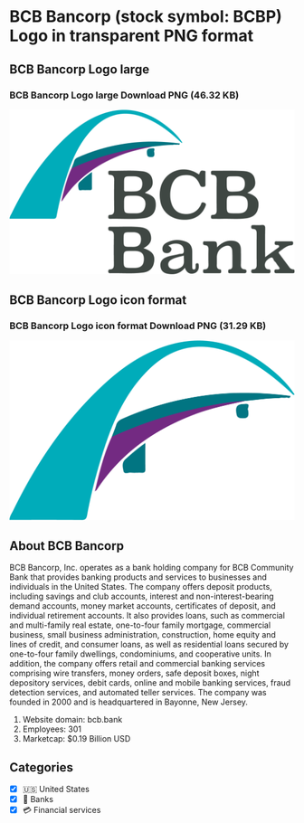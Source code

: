 # BCB Bancorp (stock symbol: BCBP) Logo in transparent PNG format

## BCB Bancorp Logo large

### BCB Bancorp Logo large Download PNG (46.32 KB)

![BCB Bancorp Logo large Download PNG (46.32 KB)](/img/orig/BCBP_BIG-45f38aa2.png)

## BCB Bancorp Logo icon format

### BCB Bancorp Logo icon format Download PNG (31.29 KB)

![BCB Bancorp Logo icon format Download PNG (31.29 KB)](/img/orig/BCBP-63fc6be4.png)

## About BCB Bancorp

BCB Bancorp, Inc. operates as a bank holding company for BCB Community Bank that provides banking products and services to businesses and individuals in the United States. The company offers deposit products, including savings and club accounts, interest and non-interest-bearing demand accounts, money market accounts, certificates of deposit, and individual retirement accounts. It also provides loans, such as commercial and multi-family real estate, one-to-four family mortgage, commercial business, small business administration, construction, home equity and lines of credit, and consumer loans, as well as residential loans secured by one-to-four family dwellings, condominiums, and cooperative units. In addition, the company offers retail and commercial banking services comprising wire transfers, money orders, safe deposit boxes, night depository services, debit cards, online and mobile banking services, fraud detection services, and automated teller services. The company was founded in 2000 and is headquartered in Bayonne, New Jersey.

1. Website domain: bcb.bank
2. Employees: 301
3. Marketcap: $0.19 Billion USD


## Categories
- [x] 🇺🇸 United States
- [x] 🏦 Banks
- [x] 💳 Financial services

